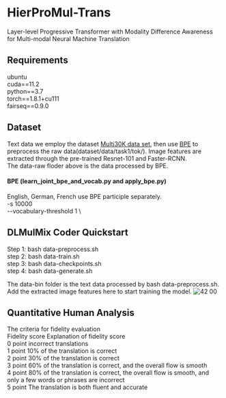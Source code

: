 # HierProMul-Trans
Layer-level Progressive Transformer with Modality Difference Awareness for Multi-modal Neural Machine Translation
## Requirements
ubuntu  
cuda==11.2  
python==3.7  
torch==1.8.1+cu111  
fairseq==0.9.0  

## Dataset
Text data we employ the dataset [Multi30K data set](http://www.statmt.org/wmt18/multimodal-task.html), then use [BPE](https://github.com/rsennrich/subword-nmt) to preprocess the raw data(dataset/data/task1/tok/). Image features are extracted through the pre-trained Resnet-101 and Faster-RCNN.  
The data-raw floder above is the data processed by BPE.
#### BPE (learn_joint_bpe_and_vocab.py and apply_bpe.py)
English, German, French use BPE participle separately.   
-s 10000  \
--vocabulary-threshold 1 \
## DLMulMix Coder Quickstart
Step 1: bash data-preprocess.sh  
step 2: bash data-train.sh  
step 3: bash data-checkpoints.sh  
step 4: bash data-generate.sh  
 
The data-bin folder is the text data processed by bash data-preprocess.sh. Add the extracted image features here to start training the model.
![42 00](https://user-images.githubusercontent.com/82857063/160348699-eb499981-72de-4ad8-8301-cf4d3d0bb033.jpg)

## Quantitative Human Analysis
The criteria for fidelity evaluation  
Fidelity score	     Explanation of fidelity score	  
0 point	    incorrect translations	  
1 point	    10% of the translation is correct	  
2 point	    30% of the translation is correct	  
3 point	    60% of the translation is correct, and the overall flow is smooth	  
4 point	    80% of the translation is correct, the overall flow is smooth, and only a few words or phrases are incorrect	  
5 point	    The translation is both fluent and accurate	  




